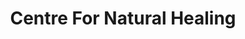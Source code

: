 ---
title: "Centre For Natural Healing"
url: /norwalk/centre-for-natural-healing/
shop: Drogerie
---